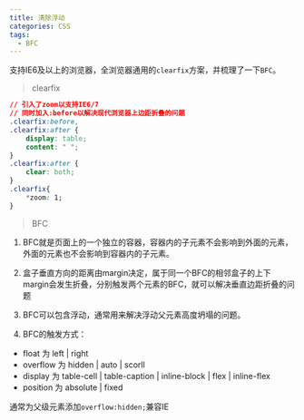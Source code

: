 ```yaml
---
title: 清除浮动
categories: CSS
tags: 
  - BFC
---
```


支持IE6及以上的浏览器，全浏览器通用的`clearfix`方案，并梳理了一下`BFC`。

<!-- more -->

> clearfix 

```css
// 引入了zoom以支持IE6/7
// 同时加入:before以解决现代浏览器上边距折叠的问题
.clearfix:before,
.clearfix:after {
    display: table;
    content: " ";
}
.clearfix:after {
    clear: both;
}
.clearfix{
    *zoom: 1;
}
```

> BFC

1. BFC就是页面上的一个独立的容器，容器内的子元素不会影响到外面的元素，外面的元素也不会影响到容器内的子元素。
2. 盒子垂直方向的距离由margin决定，属于同一个BFC的相邻盒子的上下margin会发生折叠，分别触发两个元素的BFC，就可以解决垂直边距折叠的问题
3. BFC可以包含浮动，通常用来解决浮动父元素高度坍塌的问题。

4. BFC的触发方式：

* float 为 left | right
* overflow 为 hidden | auto | scorll
* display 为 table-cell | table-caption | inline-block | flex | inline-flex
* position 为 absolute | fixed

通常为父级元素添加`overflow:hidden;`兼容IE
